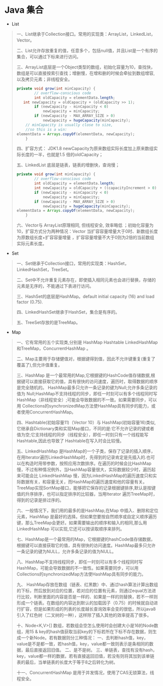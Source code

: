 # Java 集合

- List 
> 一、List继承于Collection接口。常用的实现类：ArrayList，LinkedList，Vector。
>
> 二、List允许存放重复的值，任意多个，包括null值，并且List是一个有序的集合，可以通过下标来进行访问。
>
> 三、ArrayList底层是一个Object类型的数组，初始化容量为10，查找快，数组是可以直接按索引查找；增删慢，在增和删的时候会牵扯到数组增容, 以及拷贝元素；非线程安全。
>
> ```java
> private void grow(int minCapacity) { 
>         // overflow-conscious code
>         int oldCapacity = elementData.length;
>    int newCapacity = oldCapacity + (oldCapacity >> 1);
>         if (newCapacity - minCapacity < 0)
>             newCapacity = minCapacity;
>         if (newCapacity - MAX_ARRAY_SIZE > 0)
>             newCapacity = hugeCapacity(minCapacity);
>     // minCapacity is usually close to size, 
>     //so this is a win:
> elementData = Arrays.copyOf(elementData, newCapacity);
>     }
> ```
>
> 四、扩容方式： JDK1.8  newCapacity为原来数组实际长度加上原来数组实际长度的一半，也就是1.5 倍的oldCapacity；
>
> 五、LinkedList 底层是链表，链表的增删快，查询慢；
>
> ```java
> private void grow(int minCapacity) {
>         // overflow-conscious code
>         int oldCapacity = elementData.length;
>         int newCapacity = oldCapacity + ((capacityIncrement > 0) ?capacityIncrement : oldCapacity);
>         if (newCapacity - minCapacity < 0)
>             newCapacity = minCapacity;
>         if (newCapacity - MAX_ARRAY_SIZE > 0)
>             newCapacity = hugeCapacity(minCapacity);
> elementData = Arrays.copyOf(elementData, newCapacity);
>     }
> ```
>
> 六、Vector与 ArrayList原理相同, 但线程安全, 效率略低 ；初始化容量为10，扩容方式分为两种情况：Vector 当扩容容量增量大于0时、新数组长度为原数组长度+扩容容量增量 ，扩容容量增量不大于0则为2倍的当前数组实际元素长度。


- Set 

> 一、Set继承于Collection接口，常用的实现类：HashSet，LinkedHashSet，TreeSet。
>
> 二、Set中不允许重复元素存在，即使插入相同元素也会进行替换，存储的元素是无序的，不能通过下表进行访问。
>
> 三、HashSet的底层是HashMap。default initial capacity (16) and load factor (0.75).
>
> 四、LinkedHashSet继承于HashSet，集合是有序的。
>
> 五、TreeSet存放的是TreeMap。


- Map

> 一、它有常用的五个实现类,分别是 HashMap Hashtable LinkedHashMap 和TreeMap，ConcurrentHashMap 。
>
> 二、Map主要用于存储健值对，根据键得到值，因此不允许键重复(重复了覆盖了),但允许值重复。
>
> 三、HashMap 是一个最常用的Map,它根据键的HashCode值存储数据,根据键可以直接获取它的值，具有很快的访问速度，遍历时，取得数据的顺序是完全随机的。 HashMap最多只允许一条记录的键为Null;允许多条记录的值为 Null;HashMap不支持线程的同步，即任一时刻可以有多个线程同时写HashMap（非线程安全）;可能会导致数据的不一致。如果需要同步，可以用 Collections的synchronizedMap方法使HashMap具有同步的能力，或者使用ConcurrentHashMap。
>
> 四、Hashtable(初始容量11)（Vector 10）与 HashMap(初始容量16)类似,它继承自Dictionary类和实现Map接口，不同的是:它不允许记录的键或者值为空;它支持线程的同步（线程安全），即任一时刻只有一个线程能写Hashtable,因此也导致了 Hashtable在写入时会比较慢。
>
> 五、LinkedHashMap 是HashMap的一个子类，保存了记录的插入顺序，在用Iterator遍历LinkedHashMap时，先得到的记录肯定是先插入的.也可以在构造时用带参数，按照应用次数排序。在遍历的时候会比HashMap慢，不过有种情况例外，当HashMap容量很大，实际数据较少时，遍历起来可能会比 LinkedHashMap 慢，因为LinkedHashMap的遍历速度只和实际数据有关，和容量无关，而HashMap的遍历速度和他的容量有关。TreeMap实现SortMap接口，能够把它保存的记录根据键排序,默认是按键值的升序排序，也可以指定排序的比较器，当用Iterator 遍历TreeMap时，得到的记录是排过序的。
>
> 六、一般情况下，我们用的最多的是HashMap,在Map 中插入、删除和定位元素，HashMap 是最好的选择。但如果您要按自然顺序或自定义顺序遍历键，那么TreeMap会更好。如果需要输出的顺序和输入的相同,那么用LinkedHashMap 可以实现,它还可以按读取顺序来排列。
>
> 七、HashMap是一个最常用的Map，它根据键的hashCode值存储数据，根据键可以直接获取它的值，具有很快的访问速度。HashMap最多只允许一条记录的键为NULL，允许多条记录的值为NULL。
>
> 八、HashMap不支持线程同步，即任一时刻可以有多个线程同时写HashMap，可能会导致数据的不一致性。如果需要同步，可以用Collections的synchronizedMap方法使HashMap具有同步的能力。
>
> 九、 HashMap存放在数组（链表、红黑数）中、通过hash算法计算出数组的下标，然后放到对应的位置，若对应的位置有元素，则通过equal方法进行比较，判断里面的内容是否是一样的、如果是一样的则替换，若不一样则形成一个链表。在数组的内容达到默认的加载因子（0.75）的时候就自动进行扩容，但是如果形成的列表的长度越长查询效率会变的很低，所以java8引入了红色树（二叉树的一种），这样除了插入其他的效率提高了很多。
>
> 十、Node<K,V>[] 数组，若数组会空怎么使用时会创建大小是16的Node数组，用15 & key的hash值获取当前key的下标若所在下标不存在数据，则生成一个新Node。若有数据则分三种情况：
> 一、去判断hash值，key，value是不是都一致，若hash值，key，value都一致则表示是条相同的数据，最后直接返回旧值。
> 二、是不是树。
> 三、单链表，查找有没有hash，key，value都一样的数据，若有直接返回旧值，若没有则将其加到该单链表的最后，当单链表的长度大于等于8之后转化为树。
>
> 十一、ConcurrentHashMap 是用于并发情况，使用了CAS无锁算法，线程安全。

